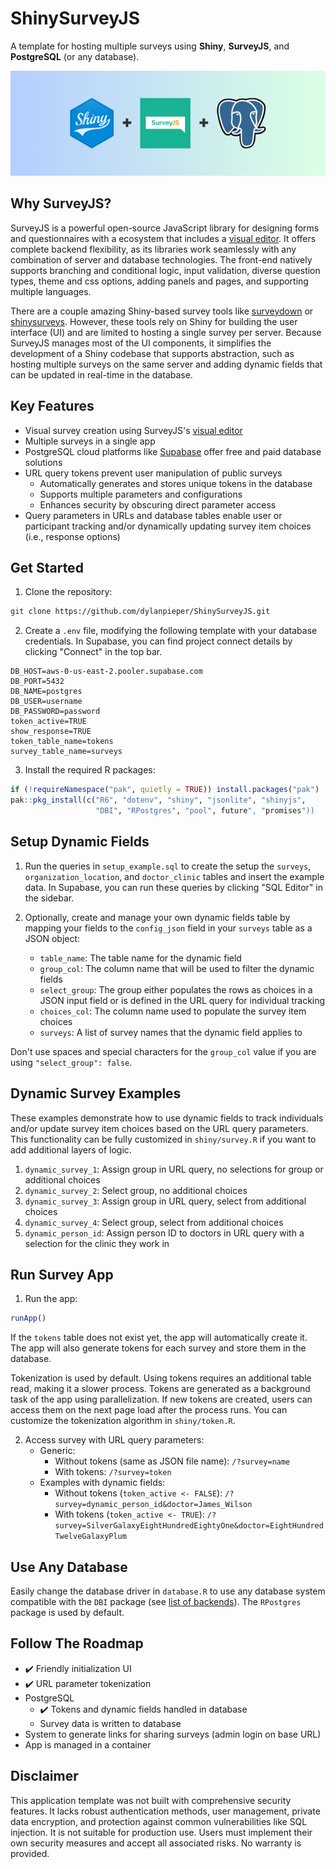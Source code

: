 # ShinySurveyJS

A template for hosting multiple surveys using **Shiny**, **SurveyJS**, and **PostgreSQL** (or any database).

![](ShinySurveyJS.png)

## Why SurveyJS?

SurveyJS is a powerful open-source JavaScript library for designing forms and questionnaires with a ecosystem that includes a [visual editor](https://surveyjs.io/create-free-survey). It offers complete backend flexibility, as its libraries work seamlessly with any combination of server and database technologies. The front-end natively supports branching and conditional logic, input validation, diverse question types, theme and css options, adding panels and pages, and supporting multiple languages.

There are a couple amazing Shiny-based survey tools like [surveydown](https://github.com/surveydown-dev/surveydown) or [shinysurveys](https://github.com/jdtrat/shinysurveys). However, these tools rely on Shiny for building the user interface (UI) and are limited to hosting a single survey per server. Because SurveyJS manages most of the UI components, it simplifies the development of a Shiny codebase that supports abstraction, such as hosting multiple surveys on the same server and adding dynamic fields that can be updated in real-time in the database.

## Key Features

-   Visual survey creation using SurveyJS's [visual editor](https://surveyjs.io/create-free-survey)
-   Multiple surveys in a single app
-   PostgreSQL cloud platforms like [Supabase](https://supabase.com/d) offer free and paid database solutions
-   URL query tokens prevent user manipulation of public surveys
    -   Automatically generates and stores unique tokens in the database
    -   Supports multiple parameters and configurations
    -   Enhances security by obscuring direct parameter access
-   Query parameters in URLs and database tables enable user or participant tracking and/or dynamically updating survey item choices (i.e., response options)

## Get Started

1.  Clone the repository:

``` bash
git clone https://github.com/dylanpieper/ShinySurveyJS.git
```

2.  Create a `.env` file, modifying the following template with your database credentials. In Supabase, you can find project connect details by clicking "Connect" in the top bar.

``` env
DB_HOST=aws-0-us-east-2.pooler.supabase.com
DB_PORT=5432
DB_NAME=postgres
DB_USER=username
DB_PASSWORD=password
token_active=TRUE
show_response=TRUE
token_table_name=tokens
survey_table_name=surveys
```

3.  Install the required R packages:

``` r
if (!requireNamespace("pak", quietly = TRUE)) install.packages("pak")
pak::pkg_install(c("R6", "dotenv", "shiny", "jsonlite", "shinyjs",
                   "DBI", "RPostgres", "pool", future", "promises"))
```

## Setup Dynamic Fields

1.  Run the queries in `setup_example.sql` to create the setup the `surveys`, `organization_location`, and `doctor_clinic` tables and insert the example data. In Supabase, you can run these queries by clicking "SQL Editor" in the sidebar.

2.  Optionally, create and manage your own dynamic fields table by mapping your fields to the `config_json` field in your `surveys` table as a JSON object:

    -   `table_name`: The table name for the dynamic field
    -   `group_col`: The column name that will be used to filter the dynamic fields
    -   `select_group`: The group either populates the rows as choices in a JSON input field or is defined in the URL query for individual tracking
    -   `choices_col`: The column name used to populate the survey item choices
    -   `surveys`: A list of survey names that the dynamic field applies to

Don't use spaces and special characters for the `group_col` value if you are using `"select_group": false`.

## Dynamic Survey Examples

These examples demonstrate how to use dynamic fields to track individuals and/or update survey item choices based on the URL query parameters. This functionality can be fully customized in `shiny/survey.R` if you want to add additional layers of logic.

1.  `dynamic_survey_1`: Assign group in URL query, no selections for group or additional choices
2.  `dynamic_survey_2`: Select group, no additional choices
3.  `dynamic_survey_3`: Assign group in URL query, select from additional choices
4.  `dynamic_survey_4`: Select group, select from additional choices
5.  `dynamic_person_id`: Assign person ID to doctors in URL query with a selection for the clinic they work in

## Run Survey App

1.  Run the app:

``` r
runApp()
```

If the `tokens` table does not exist yet, the app will automatically create it. The app will also generate tokens for each survey and store them in the database.

Tokenization is used by default. Using tokens requires an additional table read, making it a slower process. Tokens are generated as a background task of the app using parallelization. If new tokens are created, users can access them on the next page load after the process runs. You can customize the tokenization algorithm in `shiny/token.R`.

2.  Access survey with URL query parameters:
    -   Generic:
        -   Without tokens (same as JSON file name): `/?survey=name`
        -   With tokens: `/?survey=token`
    -   Examples with dynamic fields:
        -   Without tokens (`token_active <- FALSE`): `/?survey=dynamic_person_id&doctor=James_Wilson`
        -   With tokens (`token_active <- TRUE`): `/?survey=SilverGalaxyEightHundredEightyOne&doctor=EightHundredTwelveGalaxyPlum`

## Use Any Database

Easily change the database driver in `database.R` to use any database system compatible with the `DBI` package (see [list of backends](https://github.com/r-dbi/backends#readme)). The `RPostgres` package is used by default.

## Follow The Roadmap

-   ✔️ Friendly initialization UI
-   ✔️ URL parameter tokenization
-   PostgreSQL
    -   ✔️ Tokens and dynamic fields handled in database
    -   Survey data is written to database
-   System to generate links for sharing surveys (admin login on base URL)
-   App is managed in a container

## Disclaimer

This application template was not built with comprehensive security features. It lacks robust authentication methods, user management, private data encryption, and protection against common vulnerabilities like SQL injection. It is not suitable for production use. Users must implement their own security measures and accept all associated risks. No warranty is provided.

